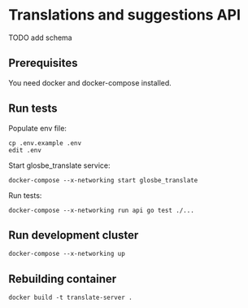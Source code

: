 # Translations and suggestions API

TODO add schema

## Prerequisites

You need docker and docker-compose installed.

## Run tests

Populate env file:
```
cp .env.example .env
edit .env
```

Start glosbe_translate service:
```
docker-compose --x-networking start glosbe_translate
```

Run tests:
```
docker-compose --x-networking run api go test ./...
```

## Run development cluster

```
docker-compose --x-networking up
```

## Rebuilding container

```
docker build -t translate-server .
```
